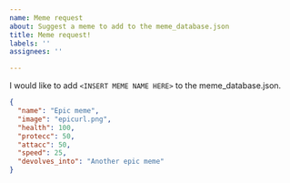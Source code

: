 ```yaml
---
name: Meme request
about: Suggest a meme to add to the meme_database.json
title: Meme request!
labels: ''
assignees: ''

---
```


I would like to add `<INSERT MEME NAME HERE>` to the meme_database.json.
```json
{
  "name": "Epic meme",
  "image": "epicurl.png",
  "health": 100,
  "protecc": 50,
  "attacc": 50,
  "speed": 25,
  "devolves_into": "Another epic meme"
}
```
